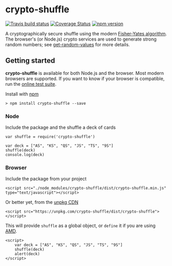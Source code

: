 # crypto-shuffle
[![Travis build status](https://travis-ci.org/richardschneider/crypto-shuffle.svg)](https://travis-ci.org/richardschneider/crypto-shuffle)
[![Coverage Status](https://coveralls.io/repos/github/richardschneider/crypto-shuffle/badge.svg?branch=master)](https://coveralls.io/github/richardschneider/crypto-shuffle?branch=master)
[![npm version](https://badge.fury.io/js/crypto-shuffle.svg)](https://www.npmjs.com/package/crypto-shuffle) 


A cryptographically secure shuffle using the modern [Fisher-Yates algorithm](https://en.wikipedia.org/wiki/Fisher%E2%80%93Yates_shuffle).  The browser's (or Node.js) crypto services are used to generate strong random numbers;  see [get-random-values](https://github.com/KenanY/get-random-values) for more details. 

## Getting started

**crypto-shuffle** is available for both Node.js and the browser.  Most modern browsers are supported.  If you want to know if your browser is compatible, run the [online test suite](https://rawgit.com/richardschneider/crypto-shuffle/master/test/index.html).

Install with [npm](http://blog.npmjs.org/post/85484771375/how-to-install-npm)

    > npm install crypto-shuffle --save

### Node

Include the package and the shuffle a deck of cards

    var shuffle = require('crypto-shuffle')
    
    var deck = ["AS", "KS", "QS", "JS", "TS", "9S"]
    shuffle(deck)
    console.log(deck)

### Browser

Include the package from your project

    <script src="./node_modules/crypto-shuffle/dist/crypto-shuffle.min.js" type="text/javascript"></script>

Or better yet, from the [unpkg CDN](https://unpkg.com)

    <script src="https://unpkg.com/crypto-shuffle/dist/crypto-shuffle"></script>

This will provide `shuffle` as a global object, or `define` it if you are using [AMD](https://en.wikipedia.org/wiki/Asynchronous_module_definition).

    <script>
        var deck = ["AS", "KS", "QS", "JS", "TS", "9S"]
        shuffle(deck)
        alert(deck)
    </script>
